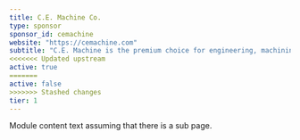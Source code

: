 ```yaml
---
title: C.E. Machine Co.
type: sponsor
sponsor_id: cemachine
website: "https://cemachine.com"
subtitle: "C.E. Machine is the premium choice for engineering, machining and assembly services in the manufacturing industry. "
<<<<<<< Updated upstream
active: true
=======
active: false
>>>>>>> Stashed changes
tier: 1
---
```

Module content text assuming that there is a sub page.